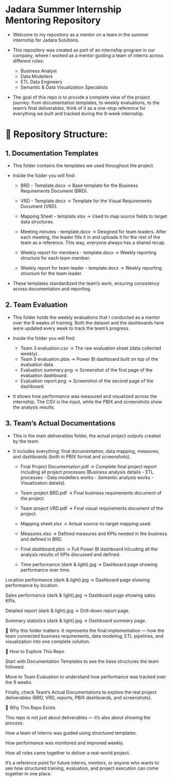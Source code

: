 # Jadara Summer Internship Mentoring Repository

- Welcome to my repository as a mentor on a team in the summer internship for Jadara Solutions.

- This repository was created as part of an internship program in our company, where I worked as a mentor guiding a team of interns across different roles:

  - Business Analyst
  - Data Modellers
  - ETL Data Engineers
  - Semantic & Data Visualization Specialists

- The goal of this repo is to provide a complete view of the project journey: from documentation templates, to weekly evaluations, to the team’s final deliverables, think of it as a one-stop reference for everything we built and tracked during the 9-week internship.


# 📂 Repository Structure:

## 1. Documentation Templates

- This folder contains the templates we used throughout the project.
- Inside the folder you will find:

    - BRD - Template.docx → Base template for the Business Requirements Document (BRD).
    - VRD - Template.docx → Template for the Visual Requirements Document (VRD).
    - Mapping Sheet - template.xlsx → Used to map source fields to target data structures.
    - Meeting minutes - template.docx → Designed for team leaders. After each meeting, the leader fills it in and uploads it for the rest of the team as a reference. This way, everyone always has a shared recap.

    - Weekly report for members - template.docx → Weekly reporting structure for each team member.
    - Weekly report for team leader - template.docx → Weekly reporting structure for the team leader.

- These templates standardized the team’s work, ensuring consistency across documentation and reporting.
  
## 2. Team Evaluation

- This folder holds the weekly evaluations that I conducted as a mentor over the 9 weeks of training. Both the dataset and the dashboards here were updated every week to track the team’s progress.

- Inside the folder you will find:

  - Team 3 evaluation.csv → The raw evaluation sheet (data collected weekly).
  - Team 3 evaluation.pbix → Power BI dashboard built on top of the evaluation data.
  - Evaluation summary.png → Screenshot of the first page of the evaluation dashboard.
  - Evaluation report.png → Screenshot of the second page of the dashboard.

- It shows how performance was measured and visualized across the internship. The CSV is the input, while the PBIX and screenshots show the analysis results.

## 3. Team’s Actual Documentations

- This is the main deliverables folder, the actual project outputs created by the team.
- It includes everything: final documentation, data mapping, measures, and dashboards (both in PBIX format and screenshots).

  - Final Project Documentation.pdf → Complete final project report including all project processes (Business analysis details - ETL processes - Data modellers works - Semantic analysis works - Visualization details).

  - Team project BRD.pdf → Final business requirements document of the project.
  - Team project VRD.pdf → Final visual requirements document of the project.
  - Mapping sheet.xlsx → Actual source-to-target mapping used.
  - Measures.xlsx → Defined measures and KPIs needed in the business and defined in BRD.
  - Final dashboard.pbix → Full Power BI dashboard inlcuding all the analysis results of KPIs discussed and defined.
  - Time performance (dark & light).jpg → Dashboard page showing performance over time.

Location performance (dark & light).jpg → Dashboard page showing performance by location.

Sales performance (dark & light).jpg → Dashboard page showing sales KPIs.

Detailed report (dark & light).jpg → Drill-down report page.

Summary statistics (dark & light).jpg → Dashboard summary page.

🔑 Why this folder matters: It represents the final implementation — how the team connected business requirements, data modeling, ETL pipelines, and visualization into one complete solution.

🚀 How to Explore This Repo

Start with Documentation Templates to see the base structures the team followed.

Move to Team Evaluation to understand how performance was tracked over the 9 weeks.

Finally, check Team’s Actual Documentations to explore the real project deliverables (BRD, VRD, reports, PBIX dashboards, and screenshots).

🎯 Why This Repo Exists

This repo is not just about deliverables — it’s also about showing the process:

How a team of interns was guided using structured templates.

How performance was monitored and improved weekly.

How all roles came together to deliver a real-world project.

It’s a reference point for future interns, mentors, or anyone who wants to see how structured training, evaluation, and project execution can come together in one place.
